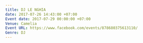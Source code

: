 ```yaml
---
title: DJ LE NGHIA
date: 2017-07-26 14:43:00 +07:00
Event date: 2017-07-29 00:00:00 +07:00
Venue: Camelia
Event URL: https://www.facebook.com/events/878680375613110/
Genre: DJ
---
```


